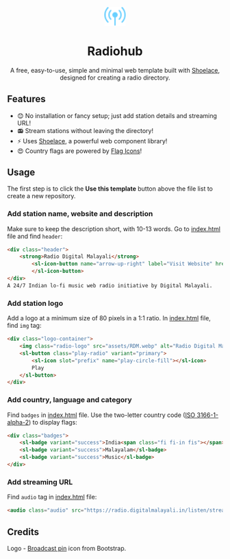 <div align="center">

<img src="assets/favicon.svg" alt="Radiohub" width="50"/>

# Radiohub
A free, easy-to-use, simple and minimal web template built with [Shoelace](https://shoelace.style/), designed for creating a radio directory.

</div>

## Features
- 😊 No installation or fancy setup; just add station details and streaming URL!
- 📻 Stream stations without leaving the directory! 
- ⚡ Uses [Shoelace](https://shoelace.style/), a powerful web component library!
- 😍 Country flags are powered by [Flag Icons](https://github.com/lipis/flag-icons)!

## Usage
The first step is to click the **Use this template** button above the file list to create a new repository.

### Add station name, website and description
Make sure to keep the description short, with 10-13 words. Go to [index.html](https://github.com/digitalmalayali/radiohub/blob/main/index.html#L47-L51) file and find `header`:

```html
<div class="header">
    <strong>Radio Digital Malayali</strong>
        <sl-icon-button name="arrow-up-right" label="Visit Website" href="https://radio.digitalmalayali.in/" target="_blank">
        </sl-icon-button>
</div>
A 24/7 Indian lo-fi music web radio initiative by Digital Malayali.
```

### Add station logo
Add a logo at a minimum size of 80 pixels in a 1:1 ratio. In [index.html](https://github.com/digitalmalayali/radiohub/blob/main/index.html#L39-L45) file, find `img` tag:

```html
<div class="logo-container">
    <img class="radio-logo" src="assets/RDM.webp" alt="Radio Digital Malayali Logo" />
    <sl-button class="play-radio" variant="primary">
        <sl-icon slot="prefix" name="play-circle-fill"></sl-icon>
        Play
    </sl-button>
</div>
```

### Add country, language and category
Find `badges` in [index.html](https://github.com/digitalmalayali/radiohub/blob/main/index.html#L53-L57) file. Use the two-letter country code ([ISO 3166-1-alpha-2](https://en.wikipedia.org/wiki/ISO_3166-1_alpha-2)) to display flags:

```html
<div class="badges">
    <sl-badge variant="success">India<span class="fi fi-in fis"></span></sl-badge>
    <sl-badge variant="success">Malayalam</sl-badge>
    <sl-badge variant="success">Music</sl-badge>
</div>
```

### Add streaming URL
Find `audio` tag in [index.html](https://github.com/digitalmalayali/radiohub/blob/main/index.html#L59-L60) file:

```html
<audio class="audio" src="https://radio.digitalmalayali.in/listen/stream/radio.mp3" preload="none"></audio>
```

## Credits
Logo - [Broadcast pin](https://icons.getbootstrap.com/icons/broadcast-pin/) icon from Bootstrap.
